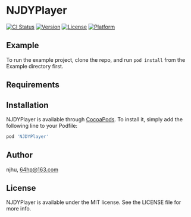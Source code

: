 # NJDYPlayer

[![CI Status](https://img.shields.io/travis/njhu/NJDYPlayer.svg?style=flat)](https://travis-ci.org/njhu/NJDYPlayer)
[![Version](https://img.shields.io/cocoapods/v/NJDYPlayer.svg?style=flat)](https://cocoapods.org/pods/NJDYPlayer)
[![License](https://img.shields.io/cocoapods/l/NJDYPlayer.svg?style=flat)](https://cocoapods.org/pods/NJDYPlayer)
[![Platform](https://img.shields.io/cocoapods/p/NJDYPlayer.svg?style=flat)](https://cocoapods.org/pods/NJDYPlayer)

## Example

To run the example project, clone the repo, and run `pod install` from the Example directory first.

## Requirements

## Installation

NJDYPlayer is available through [CocoaPods](https://cocoapods.org). To install
it, simply add the following line to your Podfile:

```ruby
pod 'NJDYPlayer'
```

## Author

njhu, 64hp@163.com

## License

NJDYPlayer is available under the MIT license. See the LICENSE file for more info.
